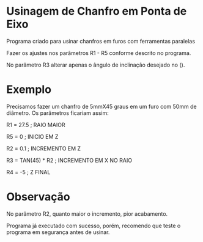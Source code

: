 # **Usinagem de Chanfro em Ponta de Eixo**

Programa criado para usinar chanfros em furos com ferramentas paralelas

Fazer os ajustes nos parâmetros R1 - R5 conforme descrito no programa.

No parâmetro R3 alterar apenas o ângulo de inclinação desejado no ().


# **Exemplo**
Precisamos fazer um chanfro de 5mmX45 graus em um furo com 50mm de diâmetro.
Os parâmetros ficariam assim:

R1 = 27.5 ; RAIO MAIOR

R5 = 0 ; INICIO EM Z

R2 = 0.1 ; INCREMENTO EM Z

R3 = TAN(45) * R2 ; INCREMENTO EM X NO RAIO

R4 = -5 ; Z FINAL


# **Observação**
No parâmetro R2, quanto maior o incremento, pior acabamento.

Programa já executado com sucesso, porém, recomendo que teste o programa em segurança antes de usinar.